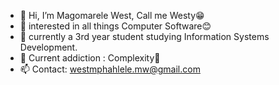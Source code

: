 - 👋 Hi, I’m Magomarele West, Call me Westy😁
- 👀 interested in all things Computer Software😊
- 🌱 currently a 3rd year student studying Information Systems
     Development. 
- 🤪 Current addiction : Complexity🥴
- 📫 Contact: westmphahlele.mw@gmail.com 

<!---
Westy21/Westy21 is a ✨ special ✨ repository because its `README.md` (this file) appears on your GitHub profile.
You can click the Preview link to take a look at your changes.
--->
